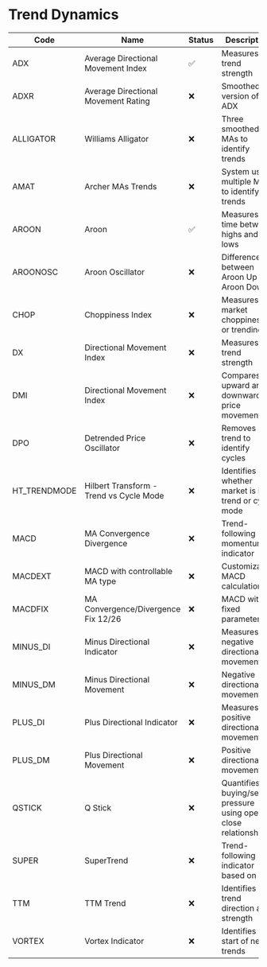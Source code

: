 # Trend Dynamics

| Code       | Name                                   | Status | Description                                                      |
|------------|---------------------------------------|--------|------------------------------------------------------------------|
| ADX        | Average Directional Movement Index    | ✅     | Measures trend strength                                          |
| ADXR       | Average Directional Movement Rating   | ❌     | Smoothed version of ADX                                          |
| ALLIGATOR  | Williams Alligator                    | ❌     | Three smoothed MAs to identify trends                            |
| AMAT       | Archer MAs Trends                     | ❌     | System using multiple MAs to identify trends                      |
| AROON      | Aroon                                 | ✅     | Measures time between highs and lows                             |
| AROONOSC   | Aroon Oscillator                      | ❌     | Difference between Aroon Up and Aroon Down                       |
| CHOP       | Choppiness Index                      | ❌     | Measures market choppiness or trendiness                         |
| DX         | Directional Movement Index            | ❌     | Measures trend strength                                          |
| DMI        | Directional Movement Index            | ❌     | Compares upward and downward price movement                      |
| DPO        | Detrended Price Oscillator            | ❌     | Removes trend to identify cycles                                 |
| HT_TRENDMODE | Hilbert Transform - Trend vs Cycle Mode | ❌ | Identifies whether market is in trend or cycle mode             |
| MACD       | MA Convergence Divergence             | ❌     | Trend-following momentum indicator                               |
| MACDEXT    | MACD with controllable MA type        | ❌     | Customizable MACD calculation                                    |
| MACDFIX    | MA Convergence/Divergence Fix 12/26   | ❌     | MACD with fixed parameters                                       |
| MINUS_DI   | Minus Directional Indicator           | ❌     | Measures negative directional movement                           |
| MINUS_DM   | Minus Directional Movement            | ❌     | Negative directional movement                                    |
| PLUS_DI    | Plus Directional Indicator            | ❌     | Measures positive directional movement                           |
| PLUS_DM    | Plus Directional Movement             | ❌     | Positive directional movement                                    |
| QSTICK     | Q Stick                               | ❌     | Quantifies buying/selling pressure using open-close relationship |
| SUPER      | SuperTrend                            | ❌     | Trend-following indicator based on ATR                           |
| TTM        | TTM Trend                             | ❌     | Identifies trend direction and strength                          |
| VORTEX     | Vortex Indicator                      | ❌     | Identifies start of new trends                                   |
